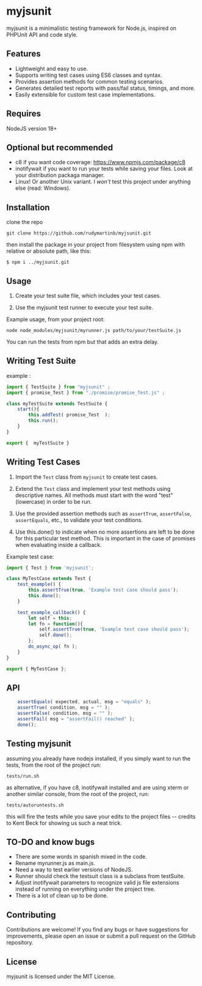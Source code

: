 # myjsunit

myjsunit is a minimalistic testing framework for Node.js, inspired on PHPUnit API and code style. 

## Features

- Lightweight and easy to use.
- Supports writing test cases using ES6 classes and syntax.
- Provides assertion methods for common testing scenarios.
- Generates detailed test reports with pass/fail status, timings, and more.
- Easily extensible for custom test case implementations.

## Requires

NodeJS version 18+

## Optional but recommended

* c8 if you want code coverage:  https://www.npmjs.com/package/c8
* inotifywait if you want to run your tests while saving your files. Look at your distribution packaga manager.
* Linux! Or another Unix variant. I *won't* test this project under anything else (read: Windows).

## Installation

clone the repo 

```
git clone https://github.com/rudymartinb/myjsunit.git
```

then install the package in your project from filesystem using npm with relative or absolute path, like this:

```
$ npm i ../myjsunit.git
```



## Usage

1. Create your test suite file, which includes your test cases. 

2. Use the myjsunit test runner to execute your test suite.

Example usage, from your project root:

```
node node_modules/myjsunit/myrunner.js path/to/your/testSuite.js
```

You can run the tests from npm but that adds an extra delay.

## Writing Test Suite

example :

```javascript
import { TestSuite } from "myjsunit" ;
import { promise_Test } from "./promise/promise_Test.js" ;

class myTestSuite extends TestSuite {
    start(){
        this.addTest( promise_Test  );
        this.run();
    }
}

export {  myTestSuite }
```


## Writing Test Cases

1. Import the `Test` class from `myjsunit` to create test cases.

2. Extend the `Test` class and implement your test methods using descriptive names. All methods must start with the word "test" (lowercase) in order to be run.

3. Use the provided assertion methods such as `assertTrue`, `assertFalse`, `assertEquals`, etc., to validate your test conditions.

4. Use this.done() to indicate when no more assertions are left to be done for this particular test method. This is important in the case of promises when evaluating inside a callback.

Example test case:

```javascript
import { Test } from 'myjsunit';

class MyTestCase extends Test {
    test_example() {
        this.assertTrue(true, 'Example test case should pass');
        this.done();
    }

    test_example_callback() {
        let self = this;
        let fn = function(){
            self.assertTrue(true, 'Example test case should pass');
            self.done();
        };
        do_async_op( fn );
    }
}

export { MyTestCase };
```

## API

```javascript
    assertEquals( expected, actual, msg = "equals" );
    assertTrue( condition, msg = "" );
    assertFalse( condition, msg = "" );
    assertFail( msg = "assertFail() reached" );
    done(); 
```

## Testing myjsunit

assuming you already have nodejs installed, if you simply want to run the tests, from the root of the project run:

```
tests/run.sh
```

as alternative, if you have c8, inotifywait installed and are using xterm or another similar console, from the root of the project, run:

```
tests/autoruntests.sh
```

this will fire the tests while you save your edits to the project files -- credits to Kent Beck for showing us such a neat trick.


## TO-DO and know bugs

- There are some words in spanish mixed in the code.
- Rename myrunner.js as main.js.
- Need a way to test earlier versions of NodeJS.
- Runner should check the testsuit class is a subclass from testSuite.
- Adjust inotifywait parameters to recognize valid js file extensions instead of running on everything under the project tree.
- There is a lot of clean up to be done.

## Contributing

Contributions are welcome! If you find any bugs or have suggestions for improvements, please open an issue or submit a pull request on the GitHub repository.

## License

myjsunit is licensed under the MIT License. 

